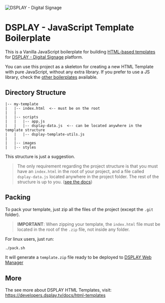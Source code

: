 ![DSPLAY - Digital Signage](https://developers.dsplay.tv/assets/images/dsplay-logo.png)

# DSPLAY - JavaScript Template Boilerplate

This is a Vanilla JavaScript boilerplate for building [HTML-based templates](https://developers.dsplay.tv/docs/html-templates) for [DSPLAY - Digital Signage](https://dsplay.tv/) platform.

You can use this project as a skeleton for creating a new HTML Template with pure JavaScript, without any extra library. If you prefer to use a JS library, check the [other boilerplates](https://developers.dsplay.tv/docs/html-templates/boilerplates/) available.

## Directory Structure

```
|-- my-template
|   |-- index.html  <-- must be on the root
|   |
|   |-- scripts
|   |   |-- app.js
|   |   |-- dsplay-data.js  <-- can be located anywhere in the template structure
|   |   |-- dsplay-template-utils.js
|   |
|   |-- images
|   |-- styles
```

This structure is just a suggestion.

> The only requirement regarding the project structure is that you must have an `index.html` in the root of your project, and a file called `dsplay-data.js` located anywhere in the project folder. The rest of the structure is up to you. ([see the docs](https://developers.dsplay.tv/docs/html-templates/#directory-structure))

## Packing

To pack your template, just zip all the files of the project (except the `.git` folder).

> **IMPORTANT**: When zipping your template, the `index.html` file must be located in the root of the `.zip` file, not inside any folder.

For linux users, just run:
```sh
./pack.sh
```

It will generate a `template.zip` file ready to be deployed to [DSPLAY Web Manager](https://manager.dsplay.tv/template/create)

## More

The see more about DSPLAY HTML Templates, visit: https://developers.dsplay.tv/docs/html-templates